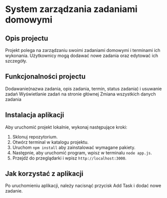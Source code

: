 # System zarządzania zadaniami domowymi

## Opis projectu
Projekt polega na zarządzaniu swoimi zadaniami domowymi i terminami ich wykonania. Użytkownicy mogą dodawać nowe zadania oraz edytować ich szczegóły.

## Funkcjonalności projectu

Dodawanie(nazwa zadania, opis zadania, termin, status zadania) i usuwanie zadań
Wyświetlanie zadań na stronie głównej
Zmiana wszystkich danych zadania


## Instalacja aplikacji

Aby uruchomić projekt lokalnie, wykonaj następujące kroki:

1. Sklonuj repozytorium.
2. Otwórz terminal w katalogu projektu.
3. Uruchom `npm install` aby zainstalować wymagane pakiety.
4. Następnie, aby uruchomić program, wpisz w terminalu `node app.js`.
5. Przejdź do przeglądarki i wpisz `http://localhost:3000`.

## Jak korzystać z aplikacji
Po uruchomieniu aplikacji, należy nacisnąć przycisk Add Task i dodać nowe zadanie.